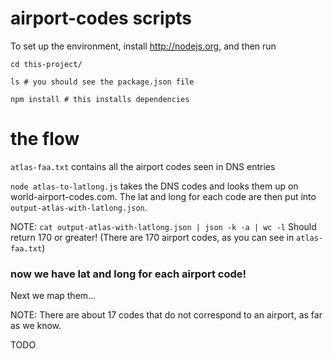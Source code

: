 # airport-codes scripts

To set up the environment, install <http://nodejs.org>, and then run

```
cd this-project/

ls # you should see the package.json file

npm install # this installs dependencies
```

# the flow

`atlas-faa.txt` contains all the airport codes seen in DNS entries

`node atlas-to-latlong.js` takes the DNS codes and looks them up on
world-airport-codes.com. The lat and long for each code are then put into
`output-atlas-with-latlong.json`.

NOTE: `cat output-atlas-with-latlong.json | json -k -a | wc -l`
Should return 170 or greater! (There are 170 airport codes, as you can see in
`atlas-faa.txt`)

### now we have lat and long for each airport code!

Next we map them...

NOTE: There are about 17 codes that do not correspond to an airport, as far as we know.

TODO
